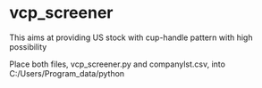 # vcp_screener
This aims at providing US stock with cup-handle pattern with high possibility

Place both files, vcp_screener.py and companylst.csv, into C:/Users/Program_data/python
